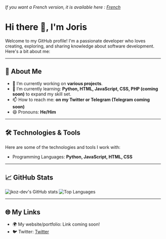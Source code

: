 _If you want a French version, it is available here : [French](jkoz-dev/main/README.md)_

# Hi there 👋, I'm Joris

Welcome to my GitHub profile! I'm a passionate developer who loves creating, exploring, and sharing knowledge about software development. Here's a bit about me:

---

## 🚀 About Me

- 🔭 I’m currently working on **various projects**.
- 🌱 I’m currently learning: **Python, HTML, JavaScript, CSS, PHP (coming soon)** to expand my skill set.
- 📫 How to reach me: **on my Twitter or Telegram (Telegram coming soon)**
- 😄 Pronouns: **He/Him**

---

## 🛠️ Technologies & Tools

Here are some of the technologies and tools I work with:

- Programming Languages: **Python, JavaScript, HTML, CSS**

---

## 📈 GitHub Stats

![jkoz-dev's GitHub stats](https://github-readme-stats.vercel.app/api?username=jkoz-dev&show_icons=true&theme=radical)
![Top Languages](https://github-readme-stats.vercel.app/api/top-langs/?username=jkoz-dev&layout=compact&theme=radical)

---

## 🌐 My Links

- 🌍 My website/portfolio: Link coming soon!
- 🐦 Twitter: [Twitter](https://x.com/theazrod)
